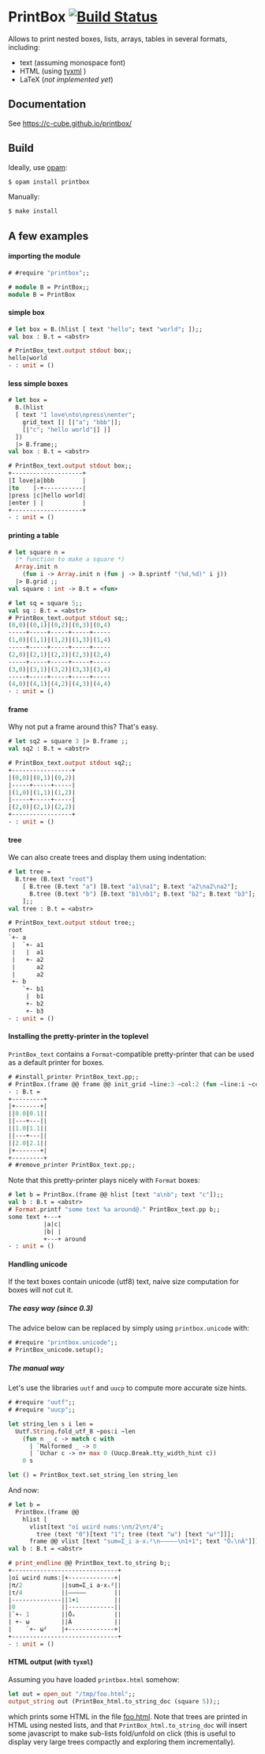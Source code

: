 # PrintBox [![Build Status](https://travis-ci.org/c-cube/printbox.svg?branch=master)](https://travis-ci.org/c-cube/printbox)

Allows to print nested boxes, lists, arrays, tables in several formats,
including:

- text (assuming monospace font)
- HTML (using [tyxml](https://github.com/ocsigen/tyxml/) )
- LaTeX (*not implemented yet*)


## Documentation

See https://c-cube.github.io/printbox/

## Build

Ideally, use [opam](http://opam.ocaml.org/):

```sh non-deterministic=command
$ opam install printbox
```

Manually:

```sh non-deterministic=command
$ make install
```

## A few examples

#### importing the module

```ocaml
# #require "printbox";;

# module B = PrintBox;;
module B = PrintBox
```

#### simple box

```ocaml
# let box = B.(hlist [ text "hello"; text "world"; ]);;
val box : B.t = <abstr>

# PrintBox_text.output stdout box;;
hello|world
- : unit = ()
```

#### less simple boxes

```ocaml
# let box =
  B.(hlist
  [ text "I love\nto\npress\nenter";
    grid_text [| [|"a"; "bbb"|];
    [|"c"; "hello world"|] |]
  ])
  |> B.frame;;
val box : B.t = <abstr>

# PrintBox_text.output stdout box;;
+--------------------+
|I love|a|bbb        |
|to    |-+-----------|
|press |c|hello world|
|enter | |           |
+--------------------+
- : unit = ()
```

#### printing a table

```ocaml
# let square n =
  (* function to make a square *)
  Array.init n
    (fun i -> Array.init n (fun j -> B.sprintf "(%d,%d)" i j))
  |> B.grid ;;
val square : int -> B.t = <fun>

# let sq = square 5;;
val sq : B.t = <abstr>
# PrintBox_text.output stdout sq;;
(0,0)|(0,1)|(0,2)|(0,3)|(0,4)
-----+-----+-----+-----+-----
(1,0)|(1,1)|(1,2)|(1,3)|(1,4)
-----+-----+-----+-----+-----
(2,0)|(2,1)|(2,2)|(2,3)|(2,4)
-----+-----+-----+-----+-----
(3,0)|(3,1)|(3,2)|(3,3)|(3,4)
-----+-----+-----+-----+-----
(4,0)|(4,1)|(4,2)|(4,3)|(4,4)
- : unit = ()
```

#### frame

Why not put a frame around this? That's easy.

```ocaml
# let sq2 = square 3 |> B.frame ;;
val sq2 : B.t = <abstr>

# PrintBox_text.output stdout sq2;;
+-----------------+
|(0,0)|(0,1)|(0,2)|
|-----+-----+-----|
|(1,0)|(1,1)|(1,2)|
|-----+-----+-----|
|(2,0)|(2,1)|(2,2)|
+-----------------+
- : unit = ()
```

#### tree

We can also create trees and display them using indentation:

```ocaml
# let tree =
  B.tree (B.text "root")
    [ B.tree (B.text "a") [B.text "a1\na1"; B.text "a2\na2\na2"];
      B.tree (B.text "b") [B.text "b1\nb1"; B.text "b2"; B.text "b3"];
    ];;
val tree : B.t = <abstr>

# PrintBox_text.output stdout tree;;
root
`+- a
 |  `+- a1
 |   |  a1
 |   +- a2
 |      a2
 |      a2
 +- b
    `+- b1
     |  b1
     +- b2
     +- b3
- : unit = ()
```

#### Installing the pretty-printer in the toplevel

`PrintBox_text` contains a `Format`-compatible pretty-printer that
can be used as a default printer for boxes.

```ocaml
# #install_printer PrintBox_text.pp;;
# PrintBox.(frame @@ frame @@ init_grid ~line:3 ~col:2 (fun ~line:i ~col:j -> sprintf "%d.%d" i j));;
- : B.t =
+---------+
|+-------+|
||0.0|0.1||
||---+---||
||1.0|1.1||
||---+---||
||2.0|2.1||
|+-------+|
+---------+
# #remove_printer PrintBox_text.pp;;
```

Note that this pretty-printer plays nicely with `Format` boxes:

```ocaml
# let b = PrintBox.(frame @@ hlist [text "a\nb"; text "c"]);;
val b : B.t = <abstr>
# Format.printf "some text %a around@." PrintBox_text.pp b;;
some text +---+
          |a|c|
          |b| |
          +---+ around
- : unit = ()
```

#### Handling unicode

If the text boxes contain unicode (utf8) text, naive size computation for
boxes will not cut it.

##### The easy way (since 0.3)

The advice below can be replaced by simply using `printbox.unicode` with:

```ocaml
# #require "printbox.unicode";;
# PrintBox_unicode.setup();
````

##### The manual way

Let's use the libraries `uutf` and `uucp` to compute more accurate size hints.

```ocaml
# #require "uutf";;
# #require "uucp";;
```

```ocaml
let string_len s i len =
  Uutf.String.fold_utf_8 ~pos:i ~len
    (fun n _ c -> match c with
      | `Malformed _ -> 0
      | `Uchar c -> n+ max 0 (Uucp.Break.tty_width_hint c))
    0 s

let () = PrintBox_text.set_string_len string_len
```

And now:

```ocaml
# let b =
  PrintBox.(frame @@
    hlist [
      vlist[text "oï ωεird nums:\nπ/2\nτ/4";
        tree (text "0")[text "1"; tree (text "ω") [text "ω²"]]];
      frame @@ vlist [text "sum=Σ_i a·xᵢ²\n—————\n1+1"; text "Ōₒ\nÀ"]]);;
val b : B.t = <abstr>

# print_endline @@ PrintBox_text.to_string b;;
+------------------------------+
|oï ωεird nums:|+-------------+|
|π/2           ||sum=Σ_i a·xᵢ²||
|τ/4           ||—————        ||
|--------------||1+1          ||
|0             ||-------------||
|`+- 1         ||Ōₒ           ||
| +- ω         ||À            ||
|    `+- ω²    |+-------------+|
+------------------------------+
- : unit = ()
```

#### HTML output (with `tyxml`)

Assuming you have loaded `printbox.html` somehow:

```ocaml non-deterministic=command
let out = open_out "/tmp/foo.html";;
output_string out (PrintBox_html.to_string_doc (square 5));;
```

which prints some HTML in the file [foo.html](docs/foo.html).
Note that trees are printed in HTML using nested lists, and
that `PrintBox_html.to_string_doc` will insert some javascript to
make sub-lists fold/unfold on click (this is useful to display very large
trees compactly and exploring them incrementally).

